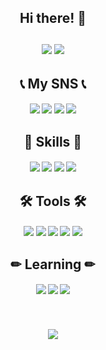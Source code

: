<div align="center">
<h2>Hi there! 👋<br><br>
<a href="https://hits.seeyoufarm.com"><img src="https://hits.seeyoufarm.com/api/count/incr/badge.svg?url=https%3A%2F%2Fgithub.com%2FJJIIIINN%2Fhit-counter&count_bg=%23FB9C8B&title_bg=%23555555&icon=tui.svg&icon_color=%235BE1FD&title=hits&edge_flat=false"/></a>
<img src="https://img.shields.io/github/followers/JJIIIINN?style=social">
<h2>📞 My SNS 📞
<h4><a href="https://www.facebook.com/profile.php?id=100011705792413" target="_blank"><img src="https://img.shields.io/badge/Facebook-1877F2?style/badge&logo=Facebook&logoColor=white"></a>
<a href="https://www.instagram.com/ji_in_0724/" target="_blank"><img src="https://img.shields.io/badge/Instagram-E4405F?style/badge&logo=Instagram&logoColor=white"></a>
<a href="https://mail.google.com/mail/u/0/#inbox" target="_blank"><img src="https://img.shields.io/badge/kgb21537@gmail.com-EA4335?style/badge&logo=Gmail&logoColor=white"></a>
<img src="https://img.shields.io/badge/010 5817 2022-00A98F?style/badge&logo=About.me&logoColor=white">
<h2>🦾 Skills 🦾
<h4><img src="https://img.shields.io/badge/C-A8B9CC?style/badge&logo=C&logoColor=white">
<img src="https://img.shields.io/badge/HTML5-E34F26?style/badge&logo=HTML5&logoColor=white">
<img src="https://img.shields.io/badge/CSS3-1572B6?style/badge&logo=CSS3&logoColor=white">
<img src="https://img.shields.io/badge/JavaScript-F7DF1E?style/badge&logo=JavaScript&logoColor=white">
<h2>🛠 Tools 🛠
<h4><img src="https://img.shields.io/badge/Git-F05032?style/badge&logo=Git&logoColor=white">
<img src="https://img.shields.io/badge/GitKraken-179287?style/badge&logo=GitKraKen&logoColor=white">
<img src="https://img.shields.io/badge/Visual Studio Code-007ACC?style/badge&logo=Visual Studio Code&logoColor=white">
<img src="https://img.shields.io/badge/Visual Studio-5C2D91?style/badge&logo=Visual Studio&logoColor=white">
<img src="https://img.shields.io/badge/GitHub-181717?style/badge&logo=GitHub&logoColor=white">
<h2>✏ Learning ✏
<h4>
<img src="https://img.shields.io/badge/Kotlin-7F52FF?style/badge&logo=Kotlin&logoColor=white">
<img src="https://img.shields.io/badge/Java-007396?style/badge&logo=Java&logoColor=white">
<img src="https://img.shields.io/badge/Python-3776AB?style/badge&logo=Python&logoColor=white">
</div>
  <p align="center">
  <a href="https://github.com/JJIIIINN/github-readme-stats">
    <br><br><img src="https://github-readme-stats.vercel.app/api?username=JJIIIINN&bg_color=30,e96443,904e95&title_color=fff&text_color=fff"/>
  </a>
  </p>
